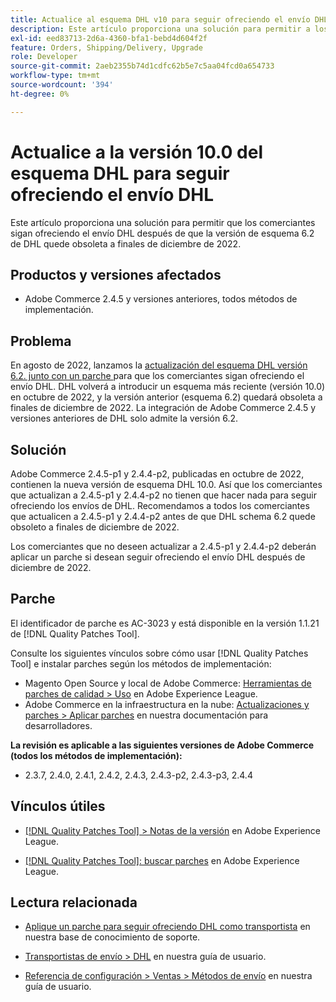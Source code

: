 ```yaml
---
title: Actualice al esquema DHL v10 para seguir ofreciendo el envío DHL
description: Este artículo proporciona una solución para permitir a los comerciantes seguir ofreciendo el envío DHL después de que el esquema DHL 6.2 quede obsoleto en diciembre de 2022, actualizando al esquema 10.0 o aplicando el parche AC-3023.
exl-id: eed83713-2d6a-4360-bfa1-bebd4d604f2f
feature: Orders, Shipping/Delivery, Upgrade
role: Developer
source-git-commit: 2aeb2355b74d1cdfc62b5e7c5aa04fcd0a654733
workflow-type: tm+mt
source-wordcount: '394'
ht-degree: 0%

---
```


# Actualice a la versión 10.0 del esquema DHL para seguir ofreciendo el envío DHL

Este artículo proporciona una solución para permitir que los comerciantes sigan ofreciendo el envío DHL después de que la versión de esquema 6.2 de DHL quede obsoleta a finales de diciembre de 2022.

## Productos y versiones afectados

* Adobe Commerce 2.4.5 y versiones anteriores, todos métodos de implementación.

## Problema

En agosto de 2022, lanzamos la [actualización del esquema DHL versión 6.2. junto con un parche ](https://experienceleague.adobe.com/docs/commerce-knowledge-base/kb/troubleshooting/miscellaneous/adobe-commerce-dhl-upgrade-patch.html) para que los comerciantes sigan ofreciendo el envío DHL. DHL volverá a introducir un esquema más reciente (versión 10.0) en octubre de 2022, y la versión anterior (esquema 6.2) quedará obsoleta a finales de diciembre de 2022. La integración de Adobe Commerce 2.4.5 y versiones anteriores de DHL solo admite la versión 6.2.

## Solución

Adobe Commerce 2.4.5-p1 y 2.4.4-p2, publicadas en octubre de 2022, contienen la nueva versión de esquema DHL 10.0. Así que los comerciantes que actualizan a 2.4.5-p1 y 2.4.4-p2 no tienen que hacer nada para seguir ofreciendo los envíos de DHL. Recomendamos a todos los comerciantes que actualicen a 2.4.5-p1 y 2.4.4-p2 antes de que DHL schema 6.2 quede obsoleto a finales de diciembre de 2022.

Los comerciantes que no deseen actualizar a 2.4.5-p1 y 2.4.4-p2 deberán aplicar un parche si desean seguir ofreciendo el envío DHL después de diciembre de 2022.

## Parche

El identificador de parche es AC-3023 y está disponible en la versión 1.1.21 de [!DNL Quality Patches Tool].

Consulte los siguientes vínculos sobre cómo usar [!DNL Quality Patches Tool] e instalar parches según los métodos de implementación:

* Magento Open Source y local de Adobe Commerce: [Herramientas de parches de calidad > Uso](https://experienceleague.adobe.com/docs/commerce-operations/tools/quality-patches-tool/usage.html) en Adobe Experience League.
* Adobe Commerce en la infraestructura en la nube: [Actualizaciones y parches > Aplicar parches](https://experienceleague.adobe.com/en/docs/commerce-cloud-service/user-guide/develop/upgrade/apply-patches) en nuestra documentación para desarrolladores.

**La revisión es aplicable a las siguientes versiones de Adobe Commerce (todos los métodos de implementación):**

* 2.3.7, 2.4.0, 2.4.1, 2.4.2, 2.4.3, 2.4.3-p2, 2.4.3-p3, 2.4.4

## Vínculos útiles

* [[!DNL Quality Patches Tool] > Notas de la versión](https://experienceleague.adobe.com/docs/commerce-operations/tools/quality-patches-tool/release-notes.html) en Adobe Experience League.

* [[!DNL Quality Patches Tool]: buscar parches](https://experienceleague.adobe.com/tools/commerce-quality-patches/index.html) en Adobe Experience League.

## Lectura relacionada

* [Aplique un parche para seguir ofreciendo DHL como transportista](https://experienceleague.adobe.com/docs/commerce-knowledge-base/kb/troubleshooting/miscellaneous/adobe-commerce-dhl-upgrade-patch.html) en nuestra base de conocimiento de soporte.

* [Transportistas de envío > DHL](https://experienceleague.adobe.com/docs/commerce-admin/stores-sales/delivery/shipping-carriers/dhl.html) en nuestra guía de usuario.
* [Referencia de configuración > Ventas > Métodos de envío](https://experienceleague.adobe.com/docs/commerce-admin/config/sales/delivery-methods.html) en nuestra guía de usuario.
